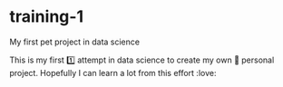 # training-1
My first pet project in data science

This is my first :one: attempt in data science to create my own :man: personal project. Hopefully I can learn a lot from this effort :love:
